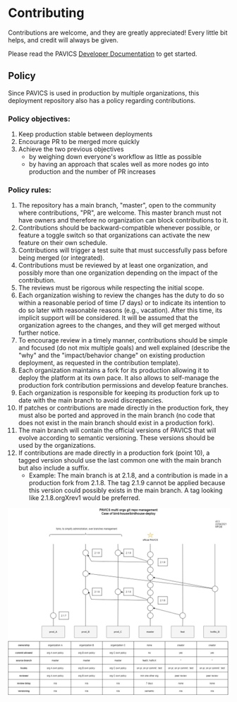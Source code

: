 # Contributing

Contributions are welcome, and they are greatly appreciated! Every little bit helps, and credit will always be given.

Please read the PAVICS [Developer Documentation](https://birdhouse-deploy.readthedocs.io/en/latest/) to get started.

## Policy
Since PAVICS is used in production by multiple organizations, this deployment repository also has a policy regarding contributions. 

### Policy objectives:
1. Keep production stable between deployments
2. Encourage PR to be merged more quickly
3. Achieve the two previous objectives 
      * by weighing down everyone's workflow as little as possible
      * by having an approach that scales well as more nodes go into production and the number of PR increases

### Policy rules:
1. The repository has a main branch, "master", open to the community where contributions, "PR", are welcome. This master branch must not have owners and therefore no organization can block contributions to it.
2. Contributions should be backward-compatible whenever possible, or feature a toggle switch so that organizations can activate the new feature on their own schedule.
3. Contributions will trigger a test suite that must successfully pass before being merged (or integrated).
4. Contributions must be reviewed by at least one organization, and possibly more than one organization depending on the impact of the contribution.
5. The reviews must be rigorous while respecting the initial scope.
6. Each organization wishing to review the changes has the duty to do so within a reasonable period of time (7 days) or to indicate its intention to do so later with reasonable reasons (e.g., vacation). After this time, its implicit support will be considered. It will be assumed that the organization agrees to the changes, and they will get merged without further notice.
7. To encourage review in a timely manner, contributions should be simple and focused (do not mix multiple goals) and well explained (describe the "why" and the "impact/behavior change" on existing production deployment, as requested in the contribution template).
8. Each organization maintains a fork for its production allowing it to deploy the platform at its own pace. It also allows to self-manage the production fork contribution permissions and develop feature branches.
9. Each organization is responsible for keeping its production fork up to date with the main branch to avoid discrepancies.
10. If patches or contributions are made directly in the production fork, they must also be ported and approved in the main branch (no code that does not exist in the main branch should exist in a production fork).
11. The main branch will contain the official versions of PAVICS that will evolve according to semantic versioning. These versions should be used by the organizations.
12. If contributions are made directly in a production fork (point 10), a tagged version should use the last common one with the main branch but also include a suffix. 
    * Example: The main branch is at 2.1.8, and a contribution is made in a production fork from 2.1.8. The tag 2.1.9 cannot be applied because this version could possibly exists in the main branch. A tag looking like 2.1.8.orgXrev1 would be preferred.
    
![PAVICS multi organization git repository management](images/multi_organizations_management.jpg)
